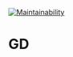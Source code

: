 [![Maintainability](https://api.codeclimate.com/v1/badges/08fe4e58867b3fe37459/maintainability)](https://codeclimate.com/github/studyportals/GD/maintainability)
# GD